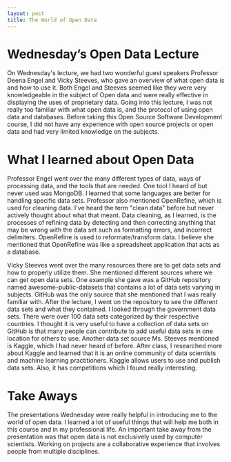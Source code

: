 ```yaml
---
layout: post
title: The World of Open Data
--- 
```


# Wednesday’s Open Data Lecture
On Wednesday's lecture, we had two wonderful guest speakers Professor Deena Engel and Vicky Steeves, who gave an overview of what open data is and how to use it. Both Engel and Steeves seemed like they were very knowledgeable in the subject of Open data and were really effective in displaying the uses of proprietary data. Going into this lecture, I was not really too familiar with what open data is, and the protocol of using open data and databases. Before taking this Open Source Software Development course, I did not have any experience with open source projects or open data and had very limited knowledge on the subjects.

# What I learned about Open Data

Professor Engel went over the many different types of data, ways of processing data, and the tools that are needed. One tool I heard of but never used was MongoDB. I learned that some languages are better for handling specific data sets. Professor also mentioned OpenRefine, which is used for cleaning data. I've heard the term "clean data" before but never actively thought about what that meant. Data cleaning, as I learned, is the processes of refining data by detecting and then correcting anything that may be wrong with the data set such as formatting errors, and incorrect delimiters. OpenRefine is used to reformate/transform data. I believe she mentioned that OpenRefine was like a spreadsheet application that acts as a database.

Vicky Steeves went over the many resources there are to get data sets and how to properly utilize them. She mentioned different sources where we can get open data sets. One example she gave was a GitHub repository named awesome-public-datasets that contains a lot of data sets varying in subjects. GitHub was the only source that she mentioned that I was really familiar with. After the lecture, I went on the repository to see the different data sets and what they contained. I looked through the government data sets. There were over 100 data sets categorized by their respective countries. I thought it is very useful to have a collection of data sets on GitHub is that many people can contribute to add useful data sets in one location for others to use. Another data set source Ms. Steeves mentioned is Kaggle, which I had never heard of before. After class, I researched more about Kaggle and learned that it is an online community of data scientists and machine learning practitioners. Kaggle allows users to use and publish data sets. Also, it has competitions which I found really interesting. 

# Take Aways
The presentations Wednesday were really helpful in introducing me to the world of open data. I learned a lot of useful things that will help me both in this course and in my professional life. An important take away from the presentation was that open data is not exclusively used by computer scientists. Working on projects are a collaborative experience that involves people from multiple disciplines.

